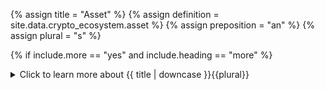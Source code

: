 <!--------------------------------------------- TITLE AND DEFINITION starts -->

{% assign title = "Asset" %}
{% assign definition = site.data.crypto_ecosystem.asset %}
{% assign preposition = "an" %}
{% assign plural = "s" %}

<!--------------------------------------------- TITLE AND DEFINITION ends -->

{% if include.more == "yes" and include.heading == "more" %}
<details class='detailsCollapsible'><summary class='nobr'>Click to learn more about {{ title | downcase }}{{plural}}
</summary>
{% endif %}

{% if include.heading != "" and include.heading != "more" %}
{{include.heading}} {{title}}
{% endif %}

{% if include.icon != "no" %} 

{% if include.table == "yes" and include.icon != "no" %}
<table class='definitionTable'><tr><td>
{% endif %}

<img src='images/icons/{{include.icon}}{{ title | downcase | replace: " ", "-" }}.png' />

{% if include.table == "yes" and include.icon != "no" %}
</td><td>
{% endif %}

{% endif %}

{% if include.definition == "bold" %}
<strong>{{ definition }}</strong>
{% else %}
{% if include.definition != "no" %}
{{ definition }}
{% endif %}
{% endif %}

{% if include.table == "yes" and include.icon != "no" %}
</td></tr></table>
{% endif %}

{% if include.more == "yes" and include.content == "more" and include.heading != "more" %}
<details class='detailsCollapsible'><summary class='nobr'>Click to learn more about {{ title | downcase }}{{plural}}
</summary>
{% endif %}

{% if include.content != "no" %}

<!--------------------------------------------- CONTENT starts -->

XXXXXXXXXXXXXXXXXXXXXXXXXXXXXXXXXXXXXXXXXXXXXXXXXXXXXX

<!--------------------------------------------- CONTENT ends -->

{% endif %}

{% if include.more == "yes" and include.content != "more" and include.heading != "more" %}
<details class='detailsCollapsible'><summary class='nobr'>Click to learn more about {{ title | downcase }}{{plural}}
</summary>
{% endif %}

{% if include.adding != "" %}

{{include.adding}} Adding {{preposition}} {{title}} Node

<!--------------------------------------------- ADDING starts -->

To add an asset, select *Add Asset* on the exchange assets node menu. 

To add assets in bulk, select *Add Missing Assets* on the exchange assets node menu. Beware that the exchange may handle hundreds of assets. Before using this option you may want to implement a filter using the exchange assets configuration.

{% include /crypto_ecosystem/exchange-assets.md heading="" icon="no" adding="" configuring="#####" starting="" content="no" definition="no" table="" more="yes"%}

<!--------------------------------------------- ADDING ends -->

{% endif %}

{% if include.configuring != "" %}

{{include.configuring}} Configuring {{preposition}} Asset Node

<!--------------------------------------------- CONFIGURING starts -->

Select *Configure Asset* on the menu to access the configuration.

```json
{ 
"codeName": "BTC"
}
```

* ```codeName``` is the ticker of the asset as listed by the exchange (*i.e.:* BTC, BTH, ETH, LTC, BNB, USDT, USD, etc.)

{% include note.html content="When a configured asset is within the system's icon catalog, the standard asset icon is replaced with the logotype of the corresponding asset." %}

<!--------------------------------------------- CONFIGURING ends -->

{% endif %}

{% if include.starting != "" %}

{{include.starting}} Starting {{preposition}} {{title}}

<!--------------------------------------------- STARTING starts -->

XXXXXXXXXXXXXXXXXXXXXXXXXXXXXXXXXXXXXXXXXXXXXXXXXXXXXX

<!--------------------------------------------- STARTING ends -->

{% endif %}

{% if include.more == "yes" %}
</details>
{% endif %}